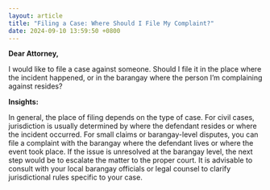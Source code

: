 ```yaml
---
layout: article
title: "Filing a Case: Where Should I File My Complaint?"
date: 2024-09-10 13:59:50 +0800
---
```


<p><strong>Dear Attorney,</strong></p><p>I would like to file a case against someone. Should I file it in the place where the incident happened, or in the barangay where the person I’m complaining against resides?</p><p><strong>Insights:</strong></p><p>In general, the place of filing depends on the type of case. For civil cases, jurisdiction is usually determined by where the defendant resides or where the incident occurred. For small claims or barangay-level disputes, you can file a complaint with the barangay where the defendant lives or where the event took place. If the issue is unresolved at the barangay level, the next step would be to escalate the matter to the proper court. It is advisable to consult with your local barangay officials or legal counsel to clarify jurisdictional rules specific to your case.</p>